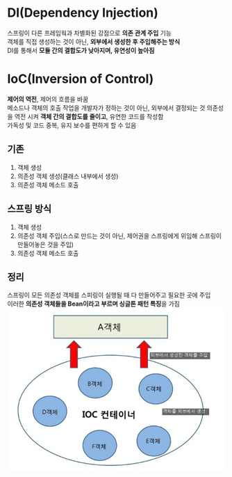 # DI(Dependency Injection)

스프링이 다른 프레임웍과 차별화된 강점으로 **의존 관계 주입** 기능     
객체를 직접 생성하는 것이 아닌, **외부에서 생성한 후 주입해주는 방식**  
DI를 통해서 **모듈 간의 결합도가 낮아지며, 유연성이 높아짐**

# IoC(Inversion of Control)

**제어의 역전**, 제어의 흐름을 바꿈  
메소드나 객체의 호출 작업을 개발자가 정하는 것이 아닌, 외부에서 결정되는 것
의존성을 역전 시켜 **객체 간의 결합도를 줄이고**, 유연한 코드를 작성함  
가독성 및 코드 중복, 유지 보수를 편하게 할 수 있음      

## 기존
1. 객체 생성
2. 의존성 객체 생성(클래스 내부에서 생성)
3. 의존성 객체 메소드 호출

## 스프링 방식
1. 객체 생성
2. 의존성 객체 주입(스스로 만드는 것이 아닌, 제어권을 스프링에게 위임해 스프링이 만들어놓은 것을 주입)
3. 의존성 객체 메소드 호출

## 정리
스프링이 모든 의존성 객체를 스피링이 실행될 때 다 만들어주고 필요한 곳에 주입    
이러한 **의존성 객체들을 Bean이라고 부르며 싱글톤 패턴 특징**을 가짐
![img.png](../images/spring1.png)